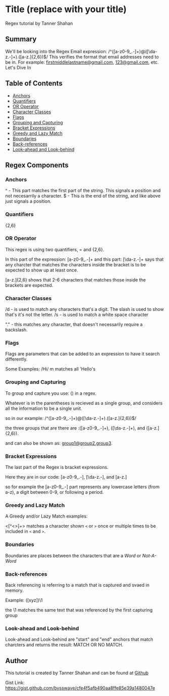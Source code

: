 # Title (replace with your title)

Regex tutorial by Tanner Shahan

## Summary

We'll be looking into the Regex Email expression: /^([a-z0-9_\.-]+)@([\da-z\.-]+)\.([a-z\.]{2,6})$/ 
This verifies the format that email addresses need to be in. For example: firstmiddlelastname@gmail.com, 123@gmail.com, etc. Let's Dive In

## Table of Contents

- [Anchors](#anchors)
- [Quantifiers](#quantifiers)
- [OR Operator](#or-operator)
- [Character Classes](#character-classes)
- [Flags](#flags)
- [Grouping and Capturing](#grouping-and-capturing)
- [Bracket Expressions](#bracket-expressions)
- [Greedy and Lazy Match](#greedy-and-lazy-match)
- [Boundaries](#boundaries)
- [Back-references](#back-references)
- [Look-ahead and Look-behind](#look-ahead-and-look-behind)

## Regex Components

### Anchors

^ - This part matches the first part of the string. This signals a position and not necesarrily a character.
$ - This is the end of the string, and like above just signals a position.

### Quantifiers
{2,6}

### OR Operator
This regex is using two quantifiers, = and {2,6}.

In this part of the expression: [a-z0-9_.-]+ and this part:  [\da-z.-]+
says that any charcter that matches the characters inside the bracket is to be expected to show up at least once.

[a-z.]{2,6} shows that 2-6 characters that matches those inside the brackets are expected. 

### Character Classes

/d - is used to match any characters that's a digit. The slash is used to show that's it's not the letter.
/s - is used to match a white space character

"." - this matches any character, that doesn't necessarily require a backslash.

### Flags

Flags are parameters that can be added to an expression to have it search differently. 

Some Examples:
/Hi/ m matches all 'Hello's

### Grouping and Capturing

To group and capture you use: () in a regex.

Whatever is in the parentheses is recieved as a single group, and considers all the information to be a single unit.

so in our example: /^([a-z0-9_.-]+)@([\da-z.-]+).([a-z.]{2,6})$/

the three groups that are there are :([a-z0-9_.-]+), ([\da-z.-]+), and ([a-z.]{2,6}).

and can also be shown as: group1@group2.group3.

### Bracket Expressions
The last part of the Regex is bracket expressions.

Here they are in our code: 
[a-z0-9_.-], [\da-z.-], and [a-z.]

so for example the [a-z0-9_.-] part represents any lowercase letters (from a-z), a digit between 0-9, or following a period.

### Greedy and Lazy Match

A Greedy and/or Lazy Match examples:

<[^<>]+>  matches a character shown `<` or `>` once or multiple times to be included in `<` and `>`. 

### Boundaries

Boundaries are places between the characters that are a *Word* or *Not-A-Word*

### Back-references
 Back referencing is referring to a match that is captured and svaed in memory.

Example: ([xyz])\1

the \1 matches the same text that was referenced by the first capturing group

### Look-ahead and Look-behind

Look-ahead and Look-behind are "start" and "end" anchors that match charcters and returns the result: 
MATCH OR NO MATCH.


## Author

This tutorial is created by Tanner Shahan and can be found at <a href="github.com/bvsswave">Github</a>

Gist Link: https://gist.github.com/bvsswave/cfe4f5afb490aa8ffe85e39a1480047e